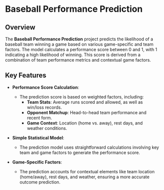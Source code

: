 # Baseball Performance Prediction

## Overview

The **Baseball Performance Prediction** project predicts the likelihood of a baseball team winning a game based on various game-specific and team factors. The model calculates a performance score between 0 and 1, with 1 indicating a high likelihood of winning. This score is derived from a combination of team performance metrics and contextual game factors.

## Key Features

- **Performance Score Calculation**: 
  - The prediction score is based on weighted factors, including:
    - **Team Stats**: Average runs scored and allowed, as well as win/loss records.
    - **Opponent Matchup**: Head-to-head team performance and recent form.
    - **Game Context**: Location (home vs. away), rest days, and weather conditions.
  
- **Simple Statistical Model**: 
  - The prediction model uses straightforward calculations involving key team and game factors to generate the performance score.
  
- **Game-Specific Factors**: 
  - The prediction accounts for contextual elements like team location (home/away), rest days, and weather, ensuring a more accurate outcome prediction.
